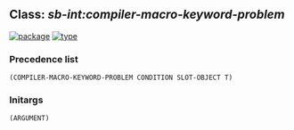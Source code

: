 ## Class: ***sb-int:compiler-macro-keyword-problem***
[![package](https://img.shields.io/badge/Package-SB--INT-5f9ea0.svg?style=social&colorA=999999)](../) [![type](https://img.shields.io/badge/Type-Class-5f9ea0.svg?style=social&colorA=999999)](../#class) 
### Precedence list
```
(COMPILER-MACRO-KEYWORD-PROBLEM CONDITION SLOT-OBJECT T)
```
### Initargs
```
(ARGUMENT)
```
